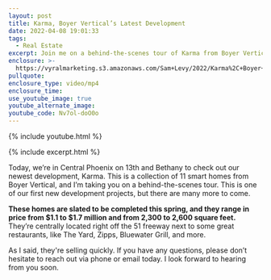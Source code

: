 ```yaml
---
layout: post
title: Karma, Boyer Vertical’s Latest Development
date: 2022-04-08 19:01:33
tags:
  - Real Estate
excerpt: Join me on a behind-the-scenes tour of Karma from Boyer Vertical.
enclosure: >-
  https://vyralmarketing.s3.amazonaws.com/Sam+Levy/2022/Karma%2C+Boyer+Vertical%E2%80%99s+Latest+Development+(1).mp4
pullquote:
enclosure_type: video/mp4
enclosure_time:
use_youtube_image: true
youtube_alternate_image:
youtube_code: Nv7ol-doO0o
---
```

{% include youtube.html %}

{% include excerpt.html %}

Today, we’re in Central Phoenix on 13th and Bethany to check out our newest development, Karma. This is a collection of 11 smart homes from Boyer Vertical, and I’m taking you on a behind-the-scenes tour. This is one of our first new development projects, but there are many more to come.&nbsp;

**These homes are slated to be completed this spring, and they range in price from $1.1 to $1.7 million and from 2,300 to 2,600 square feet.** They’re centrally located right off the 51 freeway next to some great restaurants, like The Yard, Zipps, Bluewater Grill, and more.&nbsp;

As I said, they're selling quickly. If you have any questions, please don’t hesitate to reach out via phone or email today. I look forward to hearing from you soon.
